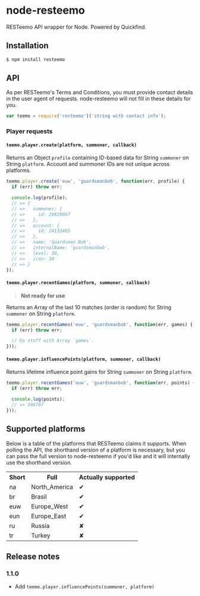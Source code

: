 # node-resteemo

RESTeemo API wrapper for Node. Powered by Quickfind.

## Installation

``` bash
$ npm install resteemo
```

## API

As per RESTeemo's Terms and Conditions, you must provide contact details in the
user agent of requests. node-resteemo will not fill in these details for you.

``` javascript
var teemo = require('resteemo')('string with contact info');
```

### Player requests

#### `teemo.player.create(platform, summoner, callback)`

Returns an Object `profile` containing ID-based data for String `summoner` on
String `platform`. Account and summoner IDs are not unique across platforms.

``` javascript
teemo.player.create('euw', 'guardsmanbob', function(err, profile) {
  if (err) throw err;

  console.log(profile);
  // => {
  // =>   summoner: {
  // =>     id: 20820067
  // =>   },
  // =>   account: {
  // =>     id: 24132405
  // =>   },
  // =>   name: 'Guardsman Bob',
  // =>   internalName: 'guardsmanbob',
  // =>   level: 30,
  // =>   icon: 30
  // => }
});
```

#### `teemo.player.recentGames(platform, summoner, callback)`

> **Not ready for use**

Returns an Array of the last 10 matches (order is random) for String `summoner`
on String `platform`.

``` javascript
teemo.player.recentGames('euw', 'guardsmanbob', function(err, games) {
  if (err) throw err;

  // Do stuff with Array `games`.
}));
```

#### `teemo.player.influencePoints(platform, summoner, callback)`

Returns lifetime influence point gains for String `summoner` on String
`platform`.

``` javascript
teemo.player.recentGames('euw', 'guardsmanbob', function(err, points) {
  if (err) throw err;

  console.log(points);
  // => 596797
}));
```

## Supported platforms

Below is a table of the platforms that RESTeemo claims it supports. When polling
the API, the shorthand version of a platform is necessary, but you can pass the
full version to node-resteemo if you'd like and it will internally use the
shorthand version.

<table>
  <tr>
    <th>Short</th>
    <th>Full</th>
    <th>Actually supported</th>
  </tr>
  <tr>
    <td>na</td>
    <td>North_America</td>
    <td>✔</td>
  </tr>
  <tr>
    <td>br</td>
    <td>Brasil</td>
    <td>✔</td>
  </tr>
  <tr>
    <td>euw</td>
    <td>Europe_West</td>
    <td>✔</td>
  </tr>
  <tr>
    <td>eun</td>
    <td>Europe_East</td>
    <td>✔</td>
  </tr>
  <tr>
    <td>ru</td>
    <td>Russia</td>
    <td>✘</td>
  </tr>
  <tr>
    <td>tr</td>
    <td>Turkey</td>
    <td>✘</td>
  </tr>
</table>

## Release notes

### 1.1.0

- Add `teemo.player.influencePoints(summoner, platform)`